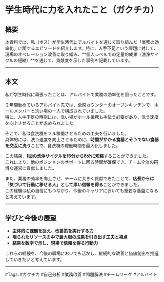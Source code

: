 # 学生時代に力を入れたこと（ガクチカ）

## 概要

本資料では、私（ボス）が学生時代にアルバイトを通じて取り組んだ「業務の効率化」に関するエピソードを紹介します。特に、人手不足という課題に対して、現場のオペレーション改善に取り組み、**個人レベルでの定量的成果（洗浄サイクルの短縮）**を通じて、貢献度を示した事例を記載しています。

---

## 本文

私が学生時代に頑張ったことは、アルバイトで業務の効率化を図ったことです。

２年間勤めているアルバイト先では、全席カウンターのオープンキッチンで、ホールメンバーと洗い場の一人で構成されていました。  
特に、人手不足の時期には、洗い場がホール業務も手伝う必要があり、洗う速度を向上させることが求められました。

そこで、私は食洗機をフル稼働させるための工夫を行いました。  
具体的には、洗う速度を向上させるために、**時間がかかる食器とそうでない食器を交互に洗う**ことで、食洗機の稼働時間を最大化しました。

この結果、**1回の洗浄サイクルを15分から8分に短縮**することができました。  
これにより、他のポジションのサポートに回る時間が確保でき、チーム全体の円滑な運営に貢献しました。

また、業務の効率を向上させ、チームに大きく貢献できたことで、**店長からは「気づいて行動に移せる人」として厚い信頼を得る**ことができました。  
この経験は私の自信にもつながり、今後のキャリアにおいても重要な基盤になると考えています。

---

## 学びと今後の展望

- **主体的に課題を捉え、改善策を実行する力**
- **限られたリソースの中で最大限の成果を引き出す工夫と視点**
- **結果を数字で示し、現場で信頼を得る行動力**

これらの経験を、今後の職場においても活かし、継続的な改善と価値創出を推進していきたいと考えています。

---

#Tags: #ガクチカ #自己分析 #業務改善 #問題解決 #チームワーク #アルバイト
